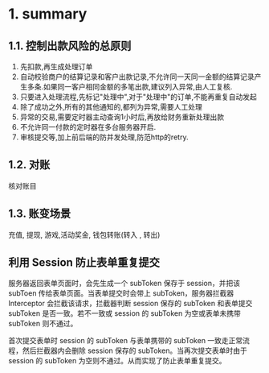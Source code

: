 # 1. summary

## 1.1. 控制出款风险的总原则

1. 先扣款,再生成处理订单
1. 自动校验商户的结算记录和客户出款记录,不允许同一天同一金额的结算记录产生多条.如果同一客户相同金额的多笔出款,建议列入异常,由人工复核.
1. 只要进入处理流程,先标记"处理中",对于"处理中"的订单,不能再重复自动发起
1. 除了成功之外,所有的其他通知的,都列为异常,需要人工处理
1. 异常的交易,需要定时器主动查询1小时后,再放给财务重新处理出款
1. 不允许同一付款的定时器在多台服务器开启.
1. 审核提交等,加上前后端的防并发处理,防范http的retry.

## 1.2. 对账

核对账目

## 1.3. 账变场景

充值, 提现, 游戏,活动奖金, 钱包转账(转入 , 转出)

## 利用 Session 防止表单重复提交

服务器返回表单页面时，会先生成一个 subToken 保存于 session，并把该 subToen 传给表单页面。当表单提交时会带上 subToken，服务器拦截器 Interceptor 会拦截该请求，拦截器判断 session 保存的 subToken 和表单提交 subToken 是否一致。若不一致或 session 的 subToken 为空或表单未携带 subToken 则不通过。

首次提交表单时 session 的 subToken 与表单携带的 subToken 一致走正常流程，然后拦截器内会删除 session 保存的 subToken。当再次提交表单时由于 session 的 subToken 为空则不通过。从而实现了防止表单重复提交。
